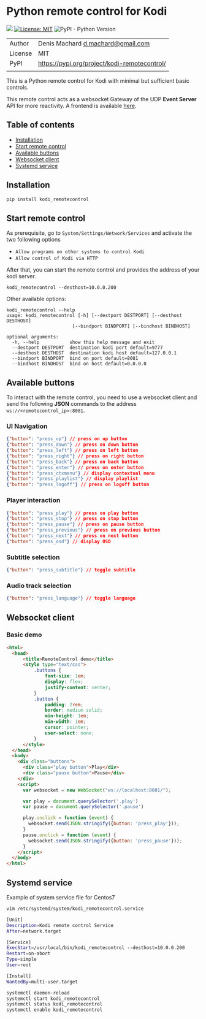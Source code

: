# Python remote control for Kodi

![](https://github.com/dmachard/kodi_remotecontrol/workflows/Publish%20to%20PyPI/badge.svg)
[![License: MIT](https://img.shields.io/badge/License-MIT-yellow.svg)](https://opensource.org/licenses/MIT)
![PyPI - Python Version](https://img.shields.io/pypi/pyversions/dnsdist-console)

| | |
| ------------- | ------------- |
| Author |  Denis Machard <d.machard@gmail.com> |
| License |  MIT | 
| PyPI |  https://pypi.org/project/kodi-remotecontrol/ |
| | |

This is a Python remote control for Kodi with minimal but sufficient basic controls.

This remote control acts as a websocket Gateway of the UDP **Event Server** API for more reactivity.
A frontend is available [here](vuejs-client/README.md).

## Table of contents
* [Installation](#installation)
* [Start remote control](#start-remote-control)
* [Available buttons](#available-buttons)
* [Websocket client](#websocket-client)
* [Systemd service](#systemd-service)

## Installation

```python
pip install kodi_remotecontrol
```

## Start remote control

As prerequisite, go to `System/Settings/Network/Services` and activate the two following options
 - `Allow programs on other systems to control Kodi`
 - `Allow control of Kodi via HTTP`
 
After that, you can start the remote control and provides the address of your kodi server.

```
kodi_remotecontrol --desthost=10.0.0.200
```

Other available options:

```
kodi_remotecontrol --help
usage: kodi_remotecontrol [-h] [--destport DESTPORT] [--desthost DESTHOST]
                        [--bindport BINDPORT] [--bindhost BINDHOST]

optional arguments:
  -h, --help           show this help message and exit
  --destport DESTPORT  destination kodi port default=9777
  --desthost DESTHOST  destination kodi host default=127.0.0.1
  --bindport BINDPORT  bind on port default=8081
  --bindhost BINDHOST  bind on host default=0.0.0.0
```

## Available buttons

To interact with the remote control, you need to use a websocket client and 
send the following **JSON** commands to the address `ws://<remotecontrol_ip>:8081`.

### UI Navigation

```json
{"button": "press_up"} // press on up button
{"button": "press_down"} // press on down button
{"button": "press_left"} // press on left button
{"button": "press_right"} // press on right button
{"button": "press_back"} // press on back button
{"button": "press_enter"} // press on enter button
{"button": "press_ctxmenu"} // display contextual menu
{"button": "press_playlist"} // display playlist
{"button": "press_logoff"} // press on logoff button
```

### Player interaction

```json
{"button": "press_play"} // press on play button
{"button": "press_stop"} // press on stop button
{"button": "press_pause"} // press on pause button
{"button": "press_previous"} // press on previous button
{"button": "press_next"} // press on next button
{"button": "press_osd"} // display OSD
```

### Subtitle selection

```json
{"button": "press_subtitle"} // toggle subtitle
```

### Audio track selection

```json
{"button": "press_language"} // toggle language
```

## Websocket client

### Basic demo

```html
<html>
  <head>
      <title>RemoteControl demo</title>
      <style type="text/css">
          .buttons {
              font-size: 1em;
              display: flex;
              justify-content: center;
          }
          .button {
              padding: 2rem;
              border: medium solid;
              min-height: 1em;
              min-width: 1em;
              cursor: pointer;
              user-select: none;
          }
      </style>
  </head>
  <body>
    <div class="buttons">
      <div class="play button">Play</div>
      <div class="pause button">Pause</div>
    </div>
    <script>
      var websocket = new WebSocket("ws://localhost:8081/");

      var play = document.querySelector('.play')
      var pause = document.querySelector('.pause')

      play.onclick = function (event) {
        websocket.send(JSON.stringify({button: 'press_play'}));
      }
      pause.onclick = function (event) {
        websocket.send(JSON.stringify({button: 'press_pause'}));
      }
    </script>
  </body>
</html>
````

## Systemd service

Example of system service file for Centos7

```bash
vim /etc/systemd/system/kodi_remotecontrol.service

[Unit]
Description=Kodi remote control Service
After=network.target

[Service]
ExecStart=/usr/local/bin/kodi_remotecontrol --desthost=10.0.0.200
Restart=on-abort
Type=simple
User=root

[Install]
WantedBy=multi-user.target
```

```bash
systemctl daemon-reload
systemctl start kodi_remotecontrol
systemctl status kodi_remotecontrol
systemctl enable kodi_remotecontrol
```
